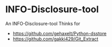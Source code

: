 # INFO-Disclosure-tool
An INFO-Disclosure-tool
Thinks for 
- https://github.com/gehaxelt/Python-dsstore
- https://github.com/gakki429/Git_Extract
